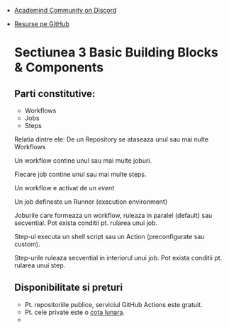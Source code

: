 - [Academind Community on Discord](https://academind.com/community)
- [Resurse pe GitHub](https://github.com/academind/github-actions-course-resources)
  
  # Sectiunea 3 Basic Building Blocks & Components

  ## Parti constitutive:
  - Workflows
  - Jobs
  - Steps
  
  Relatia dintre ele:
  De un Repository se ataseaza unul sau mai nulte Workflows
  
  Un workflow contine unul sau mai multe joburi.
  
  Fiecare job contine unul sau mai multe steps.
  
  Un workflow e activat de un *event*

  Un job defineste un Runner (execution environment)

  Joburile care formeaza un workflow, ruleaza in paralel (default) sau secvential. Pot exista conditii pt. rularea unui job.

  Step-ul executa un shell script sau un Action (preconfigurate sau custom).

  Step-urile ruleaza secvential in interiorul unui job. Pot exista conditii pt. rularea unui step.

  ## Disponibilitate si preturi

  - Pt. repositoriile publice, serviciul GitHub Actions este gratuit.
  - Pt. cele private este o [cota lunara](https://docs.github.com/en/billing/managing-billing-for-github-actions/about-billing-for-github-actions).
  - 





